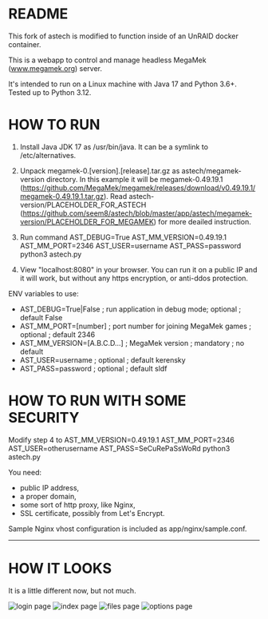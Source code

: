 # README #

This fork of astech is modified to function inside of an UnRAID docker container. 

This is a webapp to control and manage headless MegaMek (www.megamek.org) server.

It's intended to run on a Linux machine with Java 17 and Python 3.6+. Tested up to Python 3.12.

# HOW TO RUN #

1. Install Java JDK 17 as /usr/bin/java. It can be a symlink to /etc/alternatives.

2. Unpack megamek-0.[version].[release].tar.gz as astech/megamek-version directory. In this example it will be megamek-0.49.19.1 (https://github.com/MegaMek/megamek/releases/download/v0.49.19.1/megamek-0.49.19.1.tar.gz). Read astech-version/PLACEHOLDER_FOR_ASTECH (https://github.com/seem8/astech/blob/master/app/astech/megamek-version/PLACEHOLDER_FOR_MEGAMEK) for more deailed instruction.

4. Run command AST_DEBUG=True AST_MM_VERSION=0.49.19.1 AST_MM_PORT=2346 AST_USER=username AST_PASS=password python3 astech.py

5. View "localhost:8080" in your browser. You can run it on a public IP and it will work, but without any https encryption, or anti-ddos protection.

ENV variables to use:
- AST_DEBUG=True|False ; run application in debug mode; optional ; default False
- AST_MM_PORT=[number] ; port number for joining MegaMek games ; optional ; default 2346
- AST_MM_VERSION=[A.B.C.D...] ; MegaMek version ; mandatory ; no default
- AST_USER=username ; optional ; default kerensky
- AST_PASS=password ; optional ; default sldf

# HOW TO RUN WITH SOME SECURITY #

Modify step 4 to AST_MM_VERSION=0.49.19.1 AST_MM_PORT=2346 AST_USER=otherusername AST_PASS=SeCuRePaSsWoRd python3 astech.py

You need:
- public IP address,
- a proper domain,
- some sort of http proxy, like Nginx,
- SSL certificate, possibly from Let's Encrypt.

Sample Nginx vhost configuration is included as app/nginx/sample.conf.

------------------------------------

# HOW IT LOOKS #
It is a little different now, but not much.

![login page](https://github.com/seem8/astech/blob/master/app/screenshots/astech_login.png "login page")
![index page](https://github.com/seem8/astech/blob/master/app/screenshots/astech_index.png "index page")
![files page](https://github.com/seem8/astech/blob/master/app/screenshots/astech_files_2.png "files page")
![options page](https://github.com/seem8/astech/blob/master/app/screenshots/astech_options.png "options page")

